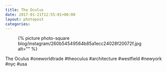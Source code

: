 ```yaml
---
title: The Oculus
date: 2017-01-21T12:55:01+00:00
layout: photopost
categories:
---
```


<figure class="photo photo--square">
  {% picture photo-square blog/instagram/260b54549564b85a1ecc24028f20072f.jpg alt="" %}
</figure>

The Oculus
#oneworldtrade #theoculus #architecture #westfield #newyork #nyc #usa
